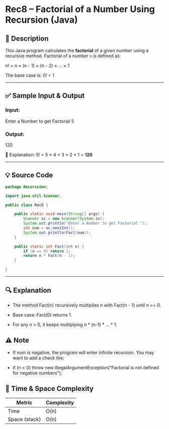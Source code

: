 # Rec8 – Factorial of a Number Using Recursion (Java)

## 🧾 Description
This Java program calculates the **factorial** of a given number using a recursive method. Factorial of a number `n` is defined as:

n! = n × (n - 1) × (n - 2) × ... × 1


The base case is:
0! = 1

---

## ✅ Sample Input & Output

### Input:
Enter a Number to get Factorial
5


### Output:
120


📝 Explanation: 5! = 5 × 4 × 3 × 2 × 1 = **120**

---

## 💡 Source Code

```java
package Recurssion;

import java.util.Scanner;

public class Rec8 {

    public static void main(String[] args) {
        Scanner sc = new Scanner(System.in);
        System.out.println("Enter a Number to get Factorial ");
        int num = sc.nextInt();
        System.out.println(Fact(num));
    }

    public static int Fact(int n) {
        if (n == 0) return 1;
        return n * Fact(n - 1);
    }

}
```
---
## 🔍 Explanation
- The method Fact(n) recursively multiplies n with Fact(n - 1) until n == 0.

- Base case: Fact(0) returns 1.

- For any n > 0, it keeps multiplying n * (n-1) * ... * 1.

## ⚠️ Note
- If num is negative, the program will enter infinite recursion. You may want to add a check like:

- if (n < 0) throw new IllegalArgumentException("Factorial is not defined for negative numbers");


## 🧠 Time & Space Complexity

| Metric        | Complexity |
| ------------- | ---------- |
| Time          | O(n)       |
| Space (stack) | O(n)       |
